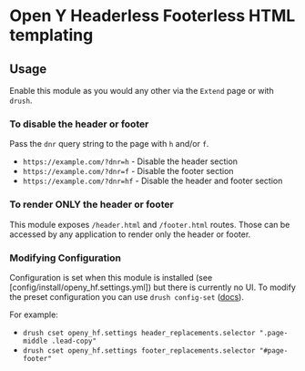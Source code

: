 # Open Y Headerless Footerless HTML templating

## Usage

Enable this module as you would any other via the `Extend` page or with `drush`.

### To disable the header or footer

Pass the `dnr` query string to the page with `h` and/or `f`.

- `https://example.com/?dnr=h` - Disable the header section
- `https://example.com/?dnr=f` - Disable the footer section
- `https://example.com/?dnr=hf` - Disable the header and footer section

### To render ONLY the header or footer

This module exposes `/header.html` and `/footer.html` routes. Those can be
accessed by any application to render only the header or footer.

### Modifying Configuration

Configuration is set when this module is installed
(see [config/install/openy_hf.settings.yml]) but there is currently no UI.
To modify the preset configuration you can use `drush config-set`
([docs](https://drushcommands.com/drush-8x/config/config-set/)).

For example:
- `drush cset openy_hf.settings header_replacements.selector ".page-middle .lead-copy"`
- `drush cset openy_hf.settings footer_replacements.selector "#page-footer"`

